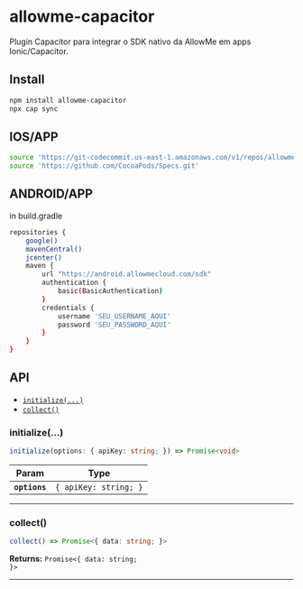 # allowme-capacitor

Plugin Capacitor para integrar o SDK nativo da AllowMe em apps Ionic/Capacitor.

## Install

```bash
npm install allowme-capacitor
npx cap sync
```

## IOS/APP

```bash
source 'https://git-codecommit.us-east-1.amazonaws.com/v1/repos/allowme_Spec'
source 'https://github.com/CocoaPods/Specs.git'
```

## ANDROID/APP

in build.gradle

```bash
repositories {
    google()
    mavenCentral()
    jcenter()
    maven {
        url "https://android.allowmecloud.com/sdk"
        authentication {
            basic(BasicAuthentication)
        }
        credentials {
            username 'SEU_USERNAME_AQUI'
            password 'SEU_PASSWORD_AQUI'
        }
    }
}
```

## API

<docgen-index>

* [`initialize(...)`](#initialize)
* [`collect()`](#collect)

</docgen-index>

<docgen-api>
<!--Update the source file JSDoc comments and rerun docgen to update the docs below-->

### initialize(...)

```typescript
initialize(options: { apiKey: string; }) => Promise<void>
```

| Param         | Type                             |
| ------------- | -------------------------------- |
| **`options`** | <code>{ apiKey: string; }</code> |

--------------------


### collect()

```typescript
collect() => Promise<{ data: string; }>
```

**Returns:** <code>Promise&lt;{ data: string; }&gt;</code>

--------------------

</docgen-api>
